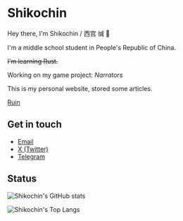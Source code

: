 # Shikochin

Hey there, I'm Shikochin / 西宫 缄 👋

I'm a middle school student in  People's Republic of China.

~~I'm learning Rust.~~

Working on my game project: *Narrators*

This is my personal website, stored some articles.

[Ruin](https://shikoch.in)

## Get in touch

- [Email](mailto:i@shikoch.in)
- [X (Twitter)](https://twitter.com/CQBerry2)
- [Telegram](https://t.me/Shikochin)


## Status

![Shikochin's GitHub stats](https://github-readme-stats.vercel.app/api?username=Shikochin&show_icons=true)

![Shikochin's Top Langs](https://github-readme-stats.vercel.app/api/top-langs/?username=Shikochin&layout=compact)
